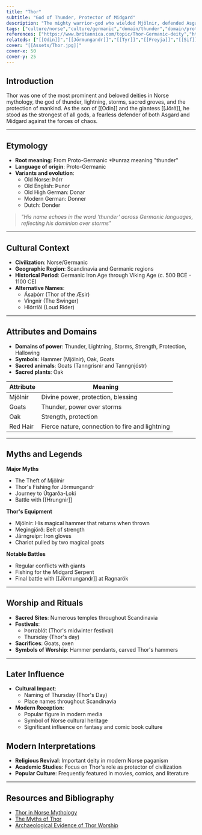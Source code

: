 ```yaml
---
title: "Thor"
subtitle: "God of Thunder, Protector of Midgard"
description: "The mighty warrior-god who wielded Mjölnir, defended Asgard and Midgard from chaos, and brought the storm's fury to the enemies of order"
tags: ["culture/norse","culture/germanic","domain/thunder","domain/protection","domain/strength","trait/male","trait/warrior","trait/deity","trait/aesir","trait/protector","motif/A280"]
references: ["https://www.britannica.com/topic/Thor-Germanic-deity","https://norse-mythology.org/gods-and-creatures/the-aesir-gods-and-goddesses/thor/","https://www.ancient.eu/Thor/"]
relateds: ["[[Odin]]","[[Jörmungandr]]","[[Tyr]]","[[Freyja]]","[[Sif]]","[[Zeus]]","[[Jupiter]]","[[Taranis]]","[[Indra]]"]
cover: "[[Assets/Thor.jpg]]"
cover-x: 50
cover-y: 25
---
```

## Introduction

Thor was one of the most prominent and beloved deities in Norse mythology, the god of thunder, lightning, storms, sacred groves, and the protection of mankind. As the son of [[Odin]] and the giantess [[Jörð]], he stood as the strongest of all gods, a fearless defender of both Asgard and Midgard against the forces of chaos.

---

## Etymology

- **Root meaning**: From Proto-Germanic \*Þunraz meaning "thunder"
- **Language of origin**: Proto-Germanic
- **Variants and evolution**:
  - Old Norse: Þórr
  - Old English: Þunor
  - Old High German: Donar
  - Modern German: Donner
  - Dutch: Donder

> _"His name echoes in the word 'thunder' across Germanic languages, reflecting his dominion over storms"_

---

## Cultural Context

- **Civilization**: Norse/Germanic
- **Geographic Region**: Scandinavia and Germanic regions
- **Historical Period**: Germanic Iron Age through Viking Age (c. 500 BCE - 1100 CE)
- **Alternative Names**:
  - Ásaþórr (Thor of the Æsir)
  - Vingnir (The Swinger)
  - Hlórriði (Loud Rider)

---

## Attributes and Domains

- **Domains of power**: Thunder, Lightning, Storms, Strength, Protection, Hallowing
- **Symbols**: Hammer (Mjölnir), Oak, Goats
- **Sacred animals**: Goats (Tanngrisnir and Tanngnjóstr)
- **Sacred plants**: Oak

| Attribute | Meaning                                         |
| --------- | ----------------------------------------------- |
| Mjölnir   | Divine power, protection, blessing              |
| Goats     | Thunder, power over storms                      |
| Oak       | Strength, protection                            |
| Red Hair  | Fierce nature, connection to fire and lightning |

---

## Myths and Legends

**Major Myths**

- The Theft of Mjölnir
- Thor's Fishing for Jörmungandr
- Journey to Útgarða-Loki
- Battle with [[Hrungnir]]

**Thor's Equipment**

- Mjölnir: His magical hammer that returns when thrown
- Megingjörð: Belt of strength
- Járngreipr: Iron gloves
- Chariot pulled by two magical goats

**Notable Battles**

- Regular conflicts with giants
- Fishing for the Midgard Serpent
- Final battle with [[Jörmungandr]] at Ragnarök

---

## Worship and Rituals

- **Sacred Sites**: Numerous temples throughout Scandinavia
- **Festivals**:
  - Þorrablót (Thor's midwinter festival)
  - Thursday (Thor's day)
- **Sacrifices**: Goats, oxen
- **Symbols of Worship**: Hammer pendants, carved Thor's hammers

---

## Later Influence

- **Cultural Impact**:
  - Naming of Thursday (Thor's Day)
  - Place names throughout Scandinavia
- **Modern Reception**:
  - Popular figure in modern media
  - Symbol of Norse cultural heritage
  - Significant influence on fantasy and comic book culture

## Modern Interpretations

- **Religious Revival**: Important deity in modern Norse paganism
- **Academic Studies**: Focus on Thor's role as protector of civilization
- **Popular Culture**: Frequently featured in movies, comics, and literature

---

## Resources and Bibliography

- [Thor in Norse Mythology](https://www.britannica.com/topic/Thor-Germanic-deity)
- [The Myths of Thor](https://norse-mythology.org/gods-and-creatures/the-aesir-gods-and-goddesses/thor/)
- [Archaeological Evidence of Thor Worship](https://www.archaeology.org/)
